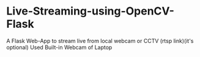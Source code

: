 # Live-Streaming-using-OpenCV-Flask
A Flask Web-App to stream live from local webcam or CCTV (rtsp link)(it's optional)
Used Built-in Webcam of Laptop
